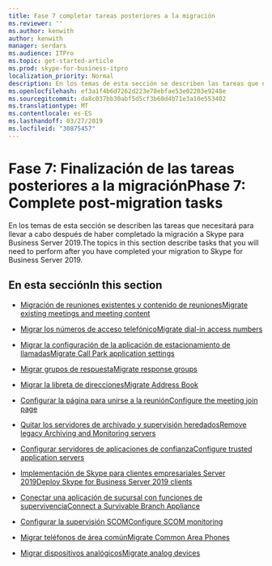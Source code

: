 ```yaml
---
title: Fase 7 completar tareas posteriores a la migración
ms.reviewer: ''
ms.author: kenwith
author: kenwith
manager: serdars
ms.audience: ITPro
ms.topic: get-started-article
ms.prod: skype-for-business-itpro
localization_priority: Normal
description: En los temas de esta sección se describen las tareas que necesitará para llevar a cabo después de haber completado la migración a Skype para Business Server 2019.
ms.openlocfilehash: ef3a1f4b6d7262d223e78ebfae53e02203e9248e
ms.sourcegitcommit: da8c037bb30abf5d5cf3b60d4b71e3a10e553402
ms.translationtype: MT
ms.contentlocale: es-ES
ms.lasthandoff: 03/27/2019
ms.locfileid: "30875457"
---
```

# <a name="phase-7-complete-post-migration-tasks"></a><span data-ttu-id="00503-103">Fase 7: Finalización de las tareas posteriores a la migración</span><span class="sxs-lookup"><span data-stu-id="00503-103">Phase 7: Complete post-migration tasks</span></span>

<span data-ttu-id="00503-104">En los temas de esta sección se describen las tareas que necesitará para llevar a cabo después de haber completado la migración a Skype para Business Server 2019.</span><span class="sxs-lookup"><span data-stu-id="00503-104">The topics in this section describe tasks that you will need to perform after you have completed your migration to Skype for Business Server 2019.</span></span>
  
## <a name="in-this-section"></a><span data-ttu-id="00503-105">En esta sección</span><span class="sxs-lookup"><span data-stu-id="00503-105">In this section</span></span>

- [<span data-ttu-id="00503-106">Migración de reuniones existentes y contenido de reuniones</span><span class="sxs-lookup"><span data-stu-id="00503-106">Migrate existing meetings and meeting content</span></span>](migrate-existing-meetings-and-meeting-content.md)
    
- [<span data-ttu-id="00503-107">Migrar los números de acceso telefónico</span><span class="sxs-lookup"><span data-stu-id="00503-107">Migrate dial-in access numbers</span></span>](migrate-dial-in-access-numbers.md)
    
- [<span data-ttu-id="00503-108">Migrar la configuración de la aplicación de estacionamiento de llamadas</span><span class="sxs-lookup"><span data-stu-id="00503-108">Migrate Call Park application settings</span></span>](migrate-call-park-application-settings.md)
    
- [<span data-ttu-id="00503-109">Migrar grupos de respuesta</span><span class="sxs-lookup"><span data-stu-id="00503-109">Migrate response groups</span></span>](migrate-response-groups.md)
    
- [<span data-ttu-id="00503-110">Migrar la libreta de direcciones</span><span class="sxs-lookup"><span data-stu-id="00503-110">Migrate Address Book</span></span>](migrate-address-book.md)
    
- [<span data-ttu-id="00503-111">Configurar la página para unirse a la reunión</span><span class="sxs-lookup"><span data-stu-id="00503-111">Configure the meeting join page</span></span>](configure-the-meeting-join-page.md)
    
- [<span data-ttu-id="00503-112">Quitar los servidores de archivado y supervisión heredados</span><span class="sxs-lookup"><span data-stu-id="00503-112">Remove legacy Archiving and Monitoring servers</span></span>](remove-legacy-archiving-and-monitoring-servers.md)
    
- [<span data-ttu-id="00503-113">Configurar servidores de aplicaciones de confianza</span><span class="sxs-lookup"><span data-stu-id="00503-113">Configure trusted application servers</span></span>](configure-trusted-application-servers.md)
    
- [<span data-ttu-id="00503-114">Implementación de Skype para clientes empresariales Server 2019</span><span class="sxs-lookup"><span data-stu-id="00503-114">Deploy Skype for Business Server 2019 clients</span></span>](deploy-clients.md)
    
- [<span data-ttu-id="00503-115">Conectar una aplicación de sucursal con funciones de supervivencia</span><span class="sxs-lookup"><span data-stu-id="00503-115">Connect a Survivable Branch Appliance</span></span>](connect-a-survivable-branch-appliance.md)
    
- [<span data-ttu-id="00503-116">Configurar la supervisión SCOM</span><span class="sxs-lookup"><span data-stu-id="00503-116">Configure SCOM monitoring</span></span>](configure-scom-monitoring.md)
    
- [<span data-ttu-id="00503-117">Migrar teléfonos de área común</span><span class="sxs-lookup"><span data-stu-id="00503-117">Migrate Common Area Phones</span></span>](migrate-common-area-phones.md)
    
- [<span data-ttu-id="00503-118">Migrar dispositivos analógicos</span><span class="sxs-lookup"><span data-stu-id="00503-118">Migrate analog devices</span></span>](migrate-analog-devices.md)
    

